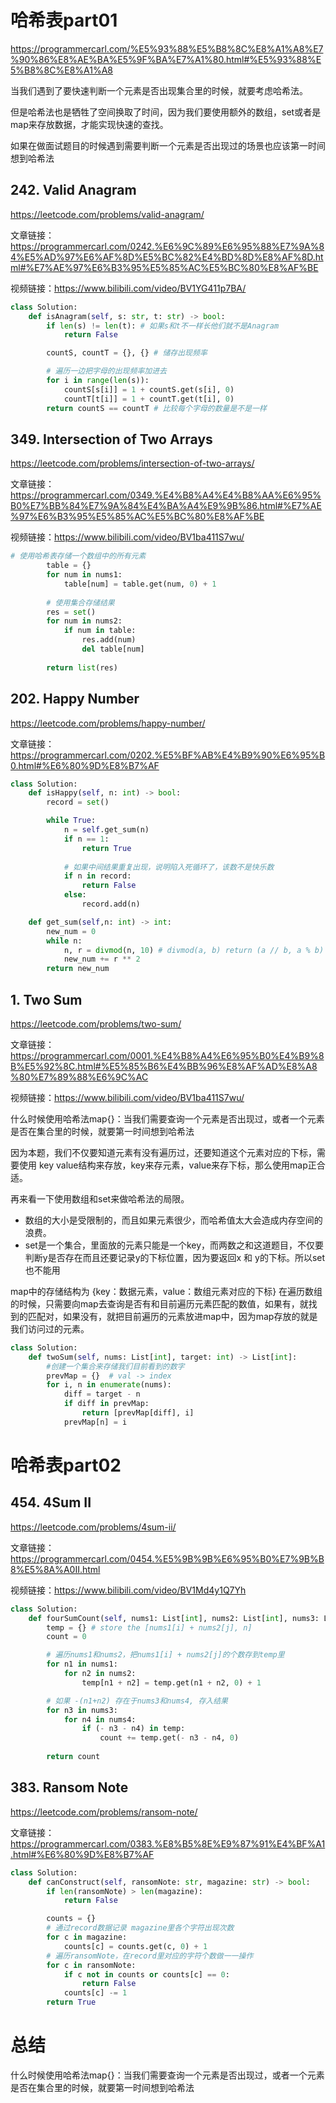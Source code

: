 # 哈希表part01

https://programmercarl.com/%E5%93%88%E5%B8%8C%E8%A1%A8%E7%90%86%E8%AE%BA%E5%9F%BA%E7%A1%80.html#%E5%93%88%E5%B8%8C%E8%A1%A8

当我们遇到了要快速判断一个元素是否出现集合里的时候，就要考虑哈希法。

但是哈希法也是牺牲了空间换取了时间，因为我们要使用额外的数组，set或者是map来存放数据，才能实现快速的查找。

如果在做面试题目的时候遇到需要判断一个元素是否出现过的场景也应该第一时间想到哈希法

## 242. Valid Anagram

https://leetcode.com/problems/valid-anagram/

文章链接：https://programmercarl.com/0242.%E6%9C%89%E6%95%88%E7%9A%84%E5%AD%97%E6%AF%8D%E5%BC%82%E4%BD%8D%E8%AF%8D.html#%E7%AE%97%E6%B3%95%E5%85%AC%E5%BC%80%E8%AF%BE

视频链接：https://www.bilibili.com/video/BV1YG411p7BA/

```python
class Solution:
    def isAnagram(self, s: str, t: str) -> bool:
        if len(s) != len(t): # 如果s和t不一样长他们就不是Anagram
            return False

        countS, countT = {}, {} # 储存出现频率

        # 遍历一边把字母的出现频率加进去
        for i in range(len(s)):
            countS[s[i]] = 1 + countS.get(s[i], 0)
            countT[t[i]] = 1 + countT.get(t[i], 0)
        return countS == countT # 比较每个字母的数量是不是一样
```

## 349. Intersection of Two Arrays

https://leetcode.com/problems/intersection-of-two-arrays/

文章链接：https://programmercarl.com/0349.%E4%B8%A4%E4%B8%AA%E6%95%B0%E7%BB%84%E7%9A%84%E4%BA%A4%E9%9B%86.html#%E7%AE%97%E6%B3%95%E5%85%AC%E5%BC%80%E8%AF%BE

视频链接：https://www.bilibili.com/video/BV1ba411S7wu/

```python
# 使用哈希表存储一个数组中的所有元素
        table = {}
        for num in nums1:
            table[num] = table.get(num, 0) + 1
        
        # 使用集合存储结果
        res = set()
        for num in nums2:
            if num in table:
                res.add(num)
                del table[num]
        
        return list(res)
```

## 202. Happy Number

https://leetcode.com/problems/happy-number/

文章链接：https://programmercarl.com/0202.%E5%BF%AB%E4%B9%90%E6%95%B0.html#%E6%80%9D%E8%B7%AF

```python
class Solution:
    def isHappy(self, n: int) -> bool:
        record = set()

        while True:
            n = self.get_sum(n)
            if n == 1:
                return True
            
            # 如果中间结果重复出现，说明陷入死循环了，该数不是快乐数
            if n in record:
                return False
            else:
                record.add(n)

    def get_sum(self,n: int) -> int: 
        new_num = 0
        while n:
            n, r = divmod(n, 10) # divmod(a, b) return (a // b, a % b)
            new_num += r ** 2
        return new_num
```

## 1. Two Sum

https://leetcode.com/problems/two-sum/

文章链接：https://programmercarl.com/0001.%E4%B8%A4%E6%95%B0%E4%B9%8B%E5%92%8C.html#%E5%85%B6%E4%BB%96%E8%AF%AD%E8%A8%80%E7%89%88%E6%9C%AC

视频链接：https://www.bilibili.com/video/BV1ba411S7wu/

什么时候使用哈希法map{}：当我们需要查询一个元素是否出现过，或者一个元素是否在集合里的时候，就要第一时间想到哈希法

因为本题，我们不仅要知道元素有没有遍历过，还要知道这个元素对应的下标，需要使用 key value结构来存放，key来存元素，value来存下标，那么使用map正合适。

再来看一下使用数组和set来做哈希法的局限。
- 数组的大小是受限制的，而且如果元素很少，而哈希值太大会造成内存空间的浪费。
- set是一个集合，里面放的元素只能是一个key，而两数之和这道题目，不仅要判断y是否存在而且还要记录y的下标位置，因为要返回x 和 y的下标。所以set 也不能用

map中的存储结构为 {key：数据元素，value：数组元素对应的下标}
在遍历数组的时候，只需要向map去查询是否有和目前遍历元素匹配的数值，如果有，就找到的匹配对，如果没有，就把目前遍历的元素放进map中，因为map存放的就是我们访问过的元素。

```python
class Solution:
    def twoSum(self, nums: List[int], target: int) -> List[int]:
        #创建一个集合来存储我们目前看到的数字
        prevMap = {}  # val -> index
        for i, n in enumerate(nums):
            diff = target - n
            if diff in prevMap:
                return [prevMap[diff], i]
            prevMap[n] = i
```

# 哈希表part02 

## 454. 4Sum II

https://leetcode.com/problems/4sum-ii/

文章链接：https://programmercarl.com/0454.%E5%9B%9B%E6%95%B0%E7%9B%B8%E5%8A%A0II.html

视频链接：https://www.bilibili.com/video/BV1Md4y1Q7Yh

```python
class Solution:
    def fourSumCount(self, nums1: List[int], nums2: List[int], nums3: List[int], nums4: List[int]) -> int:
        temp = {} # store the [nums1[i] + nums2[j], n]
        count = 0

        # 遍历nums1和nums2，把nums1[i] + nums2[j]的个数存到temp里
        for n1 in nums1:
            for n2 in nums2:
                temp[n1 + n2] = temp.get(n1 + n2, 0) + 1

        # 如果 -(n1+n2) 存在于nums3和nums4, 存入结果    
        for n3 in nums3:
            for n4 in nums4:
                if (- n3 - n4) in temp:
                    count += temp.get(- n3 - n4, 0)
                
        return count
```

## 383. Ransom Note

https://leetcode.com/problems/ransom-note/

文章链接：https://programmercarl.com/0383.%E8%B5%8E%E9%87%91%E4%BF%A1.html#%E6%80%9D%E8%B7%AF

```python
class Solution:
    def canConstruct(self, ransomNote: str, magazine: str) -> bool:
        if len(ransomNote) > len(magazine):
            return False

        counts = {}
        # 通过record数据记录 magazine里各个字符出现次数
        for c in magazine:
            counts[c] = counts.get(c, 0) + 1
        # 遍历ransomNote，在record里对应的字符个数做一一操作
        for c in ransomNote:
            if c not in counts or counts[c] == 0:
                return False
            counts[c] -= 1
        return True
```

## 

# 总结

什么时候使用哈希法map{}：当我们需要查询一个元素是否出现过，或者一个元素是否在集合里的时候，就要第一时间想到哈希法
